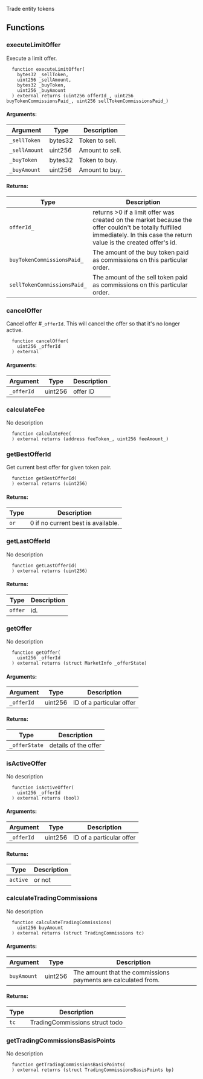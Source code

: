Trade entity tokens
## Functions
### executeLimitOffer
Execute a limit offer.
```solidity
  function executeLimitOffer(
    bytes32 _sellToken,
    uint256 _sellAmount,
    bytes32 _buyToken,
    uint256 _buyAmount
  ) external returns (uint256 offerId_, uint256 buyTokenCommissionsPaid_, uint256 sellTokenCommissionsPaid_)
```
#### Arguments:
| Argument | Type | Description |
| --- | --- | --- |
|`_sellToken` | bytes32 | Token to sell.
|`_sellAmount` | uint256 | Amount to sell.
|`_buyToken` | bytes32 | Token to buy.
|`_buyAmount` | uint256 | Amount to buy.
#### Returns:
| Type | Description |
| --- | --- |
|`offerId_` | returns >0 if a limit offer was created on the market because the offer couldn't be totally fulfilled immediately. In this case the return value is the created offer's id.
|`buyTokenCommissionsPaid_` | The amount of the buy token paid as commissions on this particular order.
|`sellTokenCommissionsPaid_` | The amount of the sell token paid as commissions on this particular order.
### cancelOffer
Cancel offer #`_offerId`. This will cancel the offer so that it's no longer active.
```solidity
  function cancelOffer(
    uint256 _offerId
  ) external
```
#### Arguments:
| Argument | Type | Description |
| --- | --- | --- |
|`_offerId` | uint256 | offer ID
### calculateFee
No description
```solidity
  function calculateFee(
  ) external returns (address feeToken_, uint256 feeAmount_)
```
### getBestOfferId
Get current best offer for given token pair.
```solidity
  function getBestOfferId(
  ) external returns (uint256)
```
#### Returns:
| Type | Description |
| --- | --- |
|`or` | 0 if no current best is available.
### getLastOfferId
No description
```solidity
  function getLastOfferId(
  ) external returns (uint256)
```
#### Returns:
| Type | Description |
| --- | --- |
|`offer` | id.
### getOffer
No description
```solidity
  function getOffer(
    uint256 _offerId
  ) external returns (struct MarketInfo _offerState)
```
#### Arguments:
| Argument | Type | Description |
| --- | --- | --- |
|`_offerId` | uint256 | ID of a particular offer
#### Returns:
| Type | Description |
| --- | --- |
|`_offerState` | details of the offer
### isActiveOffer
No description
```solidity
  function isActiveOffer(
    uint256 _offerId
  ) external returns (bool)
```
#### Arguments:
| Argument | Type | Description |
| --- | --- | --- |
|`_offerId` | uint256 | ID of a particular offer
#### Returns:
| Type | Description |
| --- | --- |
|`active` | or not
### calculateTradingCommissions
No description
```solidity
  function calculateTradingCommissions(
    uint256 buyAmount
  ) external returns (struct TradingCommissions tc)
```
#### Arguments:
| Argument | Type | Description |
| --- | --- | --- |
|`buyAmount` | uint256 | The amount that the commissions payments are calculated from.
#### Returns:
| Type | Description |
| --- | --- |
|`tc` | TradingCommissions struct todo
### getTradingCommissionsBasisPoints
No description
```solidity
  function getTradingCommissionsBasisPoints(
  ) external returns (struct TradingCommissionsBasisPoints bp)
```
